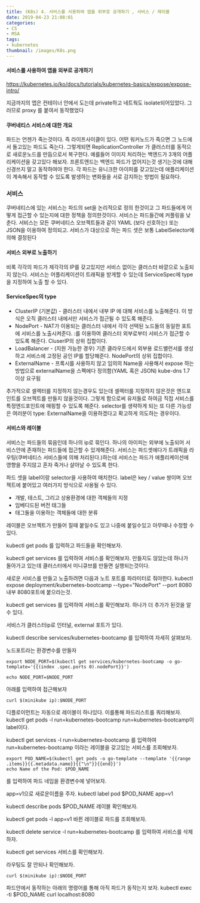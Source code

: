 ```yaml
---
title: (K8s) 4. 서비스를 사용하여 앱을 외부로 공개하기 , 서비스 / 레이블
date: 2019-04-23 21:08:01
categories:
- CS
- MSA
tags:
- kubernetes
thumbnail: /images/K8s.png
---
```

#### 서비스를 사용하여 앱을 외부로 공개하기
https://kubernetes.io/ko/docs/tutorials/kubernetes-basics/expose/expose-intro/

지금까지의 앱은 컨테이너 안에서 도는데 private하고 네트웍도 isolate되어있었다. 그러므로 proxy 를 붙여서 동작했었다

#### 쿠버네티스 서비스에 대한 개요

파드는 언젠가 죽는것이다. 즉 라이프사이클이 있다. 어떤 워커노드가 죽으면 그 노드에서 돌고있는 파드도 죽는다.
 그렇게되면 ReplicationController 가 클러스터를 동적으로 새로운노드를 만듬으로서 복구한다. 예를들어 이미지 처리하는 백엔드가 3개의 어플리케이션을 갖고있다 해보자. 프론트엔드는 백엔드 파드가 없어지는것 생기는것에 대해 신경쓰지 말고 동작하여야 한다. 각 파드는 유니크한 아이피를 갖고있는데 애플리케이션이 계속해서 동작할 수 있도록 발생하는 변화들을 서로 감지하는 방법이 필요하다.

### 서비스
쿠버네티스에 있는 서비스는 파드의 set을 논리적으로 정의 한것이고 그 파드들에게 어떻게 접근할 수 있는지에 대한 정책을 정의한것이다.
서비스는 파드들간에 커플링을 낮춘다. 서비스는 모든 쿠버네티스 오브젝트들과 같이 YAML (보다 선호하는) 또는 JSON을 이용하여 정의되고. 서비스가 대상으로 하는 파드 셋은 보통 LabelSelector에 의해 결정된다


#### 서비스 외부로 노출하기
비록 각각의 파드가 제각각의 IP를 갖고있지만 서비스 없이는 클러스터 바깥으로 노출되지 않는다. 서비스는 어플리케이션이 트래픽을 받게할 수 있는데 ServiceSpec에 type을 지정하여 노출 할 수 있다.

#### ServiceSpec의 type
- ClusterIP (기본값) - 클러스터 내에서 내부 IP 에 대해 서비스를 노출해준다. 이 방식은 오직 클러스터 내에서만 서비스가 접근될 수 있도록 해준다.
- NodePort - NAT가 이용되는 클러스터 내에서 각각 선택된 노드들의 동일한 포트에 서비스를 노출시켜준다. <NodeIP>:<NodePort>를 이용하여 클러스터 외부로부터 서비스가 접근할 수 있도록 해준다. CluserIP의 상위 집합이다.
- LoadBalancer - (지원 가능한 경우) 기존 클라우드에서 외부용 로드밸런서를 생성하고 서비스에 고정된 공인 IP를 할당해준다. NodePort의 상위 집합이다.
- ExternalName - 프록시를 사용하지 않고 임의의 Name을 사용해서 expose 하는방법으로 externalName을 스펙에다 정의함(YAML 혹은 JSON)  kube-dns 1.7 이상 요구됨

추가적으로 셀렉터를 지정하지 않는경우도 있는데 셀렉터를 지정하지 않은것은 엔드포인트를 오브젝트를 만들지 않을것이다. 그렇게 함으로써 유저들로 하여금 직접 서비스를 특정엔드포인트에 매핑할 수 있도록 해준다. selector를 생략하게 되는 또 다른 가능성은 여러분이 type: ExternalName을 이용하겠다고 확고하게 의도하는 경우이다.

#### 서비스와 레이블
서비스는 파드들의 묶음인데 하나의 ip로 묶인다. 하나의 아이피는 외부에 노출되어 서비스안에 존재하는 파드들에 접근할 수 있게해준다. 서비스는 파드셋에다가 트래픽을 라우팅(쿠버네티스 서비스들에 의해 처리된다.)하는데 서비스는 파드가 애플리케이션에 영향을 주지않고 혼자 죽거나 살아날 수 있도록 한다.

파드 셋을 label이랑 selector을 사용하여 매치한다. label은 key / value 쌍이며 오브젝트에 붙어있고 여러가지 방식으로 사용될 수 있다.

- 개발, 테스트, 그리고 상용환경에 대한 객체들의 지정
- 임베디드된 버전 태그들
- 태그들을 이용하는 객체들에 대한 분류

레이블은 오브젝트가 만들어 질때 붙일수도 있고 나중에 붙일수있고 아무때나 수정할 수 있다.

kubectl get pods
를 입력하고 파드들을 확인해보자.

kubectl get services
를 입력하여 서비스를 확인해보자. 만들지도 않았는데 하나가 돌아가고 있는데 클러스터에서 미니큐브를 만들면 실행되는것이다.

새로운 서비스를 만들고 노출하려면 다음과 노트 포트를 파라미터로 줘야한다.
kubectl expose deployment/kubernetes-bootcamp --type="NodePort" --port 8080
내부 8080포트에 붙으라는것.

kubectl get services
를 입력하여 서비스를 확인해보자.
하나가 더 추가가 된것을 알 수 있다.

서비스가 클러스터ip로 인터널, external 포트가 있다.

kubectl describe services/kubernetes-bootcamp
를 입력하여 자세히 살펴보자.

노드포트라는 환경변수를 만들자
```
export NODE_PORT=$(kubectl get services/kubernetes-bootcamp -o go-template='{{(index .spec.ports 0).nodePort}}')

echo NODE_PORT=$NODE_PORT
```
아래를 입력하여 접근해보자
```
curl $(minikube ip):$NODE_PORT
```
디플로이먼트는 자동으로 레이블이 하나있다.
이를통해 파드리스트를 쿼리해보자.
kubectl get pods -l run=kubernetes-bootcamp
run=kubernetes-bootcamp이 label이다.

kubectl get services -l run=kubernetes-bootcamp
를 입력하여 run=kubernetes-bootcamp 이라는 레이블을 갖고있는 서비스를 조회해보자.

```
export POD_NAME=$(kubectl get pods -o go-template --template '{{range .items}}{{.metadata.name}}{{"\n"}}{{end}}')
echo Name of the Pod: $POD_NAME
```
를 입력하여 파드 네임을 환경변수에 넣어보자.

app=v1으로 새로운이름을 주자.
kubectl label pod $POD_NAME app=v1

kubectl describe pods $POD_NAME
레이블 확인해보자.


kubectl get pods -l app=v1
바뀐 레이블로 파드를 조회해보자.

kubectl delete service -l run=kubernetes-bootcamp
를 입력하여 서비스를 삭제하자.


kubectl get services
서비스를 확인해보자.

라우팅도 잘 안되나 확인해보자.
```
curl $(minikube ip):$NODE_PORT
```

파드안에서 동작하는 아래의 명령어를 통해 아직 파드가 동작는지 보자.
kubectl exec -ti $POD_NAME curl localhost:8080
